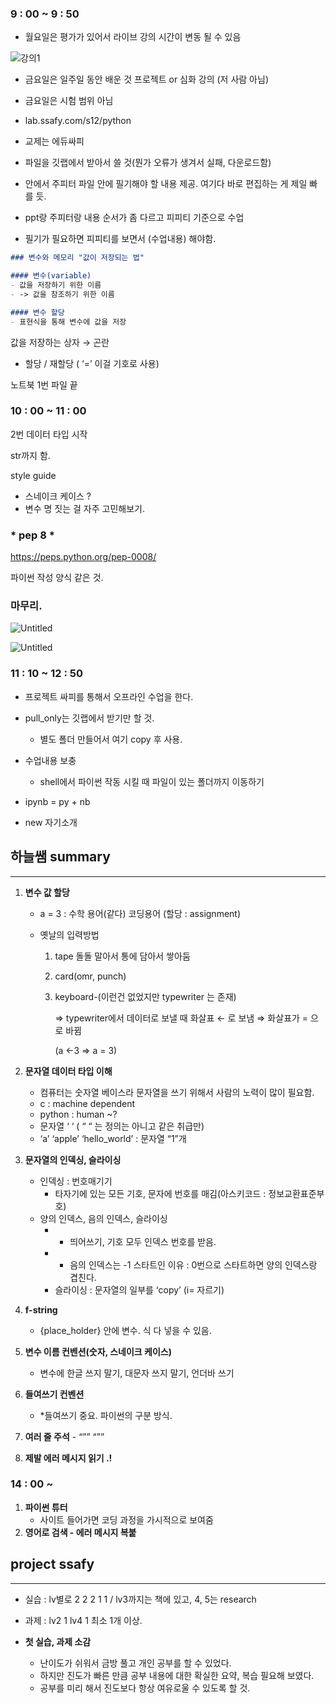 ### 9 : 00 ~ 9 : 50

- 월요일은 평가가 있어서 라이브 강의 시간이 변동 될 수 있음

![강의1](https://file.notion.so/f/f/9b719315-a3f7-4877-b15e-e2efe24e1986/6f86a676-ac73-4cac-9b0c-64424f1db902/df3751e9-d9fb-4a94-a9af-eda557391e55.png?id=a6508bb9-b7c3-4c62-af0a-406e72ca94d0&table=block&spaceId=9b719315-a3f7-4877-b15e-e2efe24e1986&expirationTimestamp=1721174400000&signature=XsGFjIl6ZtlpzdCwQu9bosPJ68QdvSz1preSh3LM2Eg&downloadName=Untitled.png)

- 금요일은 일주일 동안 배운 것 프로젝트 or 심화 강의 (저 사람 아님)
- 금요일은 시험 범위 아님

- lab.ssafy.com/s12/python
- 교제는 에듀싸피
- 파일을 깃랩에서 받아서 쓸 것(뭔가 오류가 생겨서 실패, 다운로드함)
- 안에서 주피터 파일 안에 필기해야 할 내용 제공. 여기다 바로 편집하는 게 제일 빠를 듯.
- ppt랑 주피터랑 내용 순서가 좀 다르고 피피티 기준으로 수업
- 필기가 필요하면 피피티를 보면서 (수업내용) 해야함.

```markdown
### 변수와 메모리 "값이 저장되는 법"

#### 변수(variable)
- 값을 저장하기 위한 이름
- -> 값을 참조하기 위한 이름

#### 변수 할당
- 표현식을 통해 변수에 값을 저장
```

값을 저장하는 상자 → 곤란

- 할당 / 재할당 ( ‘=’ 이걸 기호로 사용)

노트북 1번 파일 끝

### 10 : 00 ~ 11 : 00

2번 데이터 타입 시작

str까지 함.

style guide 

- 스네이크 케이스 ?
- 변수 명 짓는 걸 자주 고민해보기.

### * pep 8 *

https://peps.python.org/pep-0008/

파이썬 작성 양식 같은 것.

### 마무리.

![Untitled](https://prod-files-secure.s3.us-west-2.amazonaws.com/9b719315-a3f7-4877-b15e-e2efe24e1986/e89d5e06-09b7-4dab-81f2-e41cdbbf94c1/Untitled.png)

![Untitled](https://prod-files-secure.s3.us-west-2.amazonaws.com/9b719315-a3f7-4877-b15e-e2efe24e1986/b2b9bc04-7b36-4196-84b2-0bc8be55f4f5/Untitled.png)

### 11 : 10 ~ 12 : 50

- 프로젝트 싸피를 통해서 오프라인 수업을 한다.
- pull_only는 깃랩에서 받기만 할 것.
    - 별도 폴더 만들어서 여기 copy 후 사용.
- 수업내용 보충
    - shell에서 파이썬 작동 시킬 때 파일이 있는 폴더까지 이동하기

- ipynb = py + nb
- new 자기소개

## 하늘쌤 summary

---

1. **변수 값 할당**
    - a = 3 : 수학 용어(같다) 코딩용어 (할당 : assignment)
    
    - 옛날의 입력방법
        1. tape 돌돌 말아서 통에 담아서 쌓아둠
        2. card(omr, punch)
        3. keyboard-(이런건 없었지만 typewriter 는 존재)
            
            ⇒ typewriter에서 데이터로 보낼 때 화살표 ← 로 보냄 ⇒ 화살표가 = 으로 바뀜
            
            (a ←3  ⇒ a = 3)
            

1. **문자열 데이터 타입 이해**
    - 컴퓨터는 숫자열 베이스라 문자열을 쓰기 위해서 사람의 노력이 많이 필요함.
    - c  : machine dependent
    - python : human ~?
    - 문자열  ‘  ‘ ( “   “ 는 정의는 아니고 같은 취급만)
    - ‘a’ ‘apple’ ‘hello_world’ : 문자열 “1”개
    
2. **문자열의 인덱싱, 슬라이싱**
    - 인덱싱 : 번호매기기
        - 타자기에 있는 모든 기호, 문자에 번호를 매김(아스키코드 : 정보교환표준부호)
    - 양의 인덱스, 음의 인덱스, 슬라이싱
        - * 띄어쓰기, 기호 모두 인덱스 번호를 받음.
        - * 음의 인덱스는 -1 스타트인 이유 : 0번으로 스타트하면 양의 인덱스랑 겹친다.
        - 슬라이싱 : 문자열의 일부를 ‘copy’ (i= 자르기)
    
3. **f-string**
    - {place_holder} 안에 변수. 식 다 넣을 수 있음.
    
4. **변수 이름 컨벤션(숫자, 스네이크 케이스)**
    - 변수에 한글 쓰지 말기, 대문자 쓰지 말기, 언더바 쓰기
    
5. **들여쓰기 컨벤션**
    - *들여쓰기 중요. 파이썬의 구분 방식.
6. **여러 줄  주석** - “”” “””
7. **제발 에러 메시지 읽기 .!**

### 14 : 00 ~

1. **파이썬 튜터**
    - 사이트 들어가면 코딩 과정을 가시적으로 보여줌
2. **영어로 검색 - 에러 메시지 복붙**

## project ssafy

---

- 실습 : lv별로 2 2 2 1 1 / lv3까지는 책에 있고, 4, 5는 research
- 과제 : lv2 1 lv4 1 최소 1개 이상.

- **첫 실습, 과제 소감**
    - 난이도가 쉬워서 금방 풀고 개인 공부를 할 수 있었다.
    - 하지만 진도가 빠른 만큼 공부 내용에 대한 확실한 요약, 복습 필요해 보였다.
    - 공부를 미리 해서 진도보다 항상 여유로울 수 있도록 할 것.